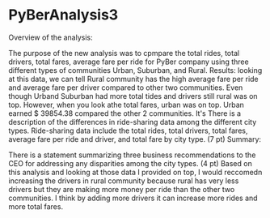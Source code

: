 # PyBerAnalysis3





Overview of the analysis:

The purpose of the new analysis was to cpmpare the total rides, total drivers, total fares, average fare per ride for PyBer company using
 three different types of communities Urban, Suburban, and Rural. 
Results:
looking at this data, we can tell Rural community has the high average fare per ride and average fare per driver compared to other two communities. Even though Urband Suburban had more total tides and drivers still rural was on top. However, when you look athe total fares, urban was on top. Urban earned $ 39854.38 compared the other 2 communities. It's 
There is a description of the differences in ride-sharing data among the different city types. Ride-sharing data include the total rides, total drivers, total fares, average fare per ride and driver, and total fare by city type. (7 pt)
Summary:

There is a statement summarizing three business recommendations to the CEO for addressing any disparities among the city types. (4 pt)
Based on this analysis and looking at those data I provided on top, I would reccomedn increasing the drivers in rural community because rural has very less drivers but they are making more money per ride than the other two communities. I think by adding more drivers it can increase more rides and more total fares. 